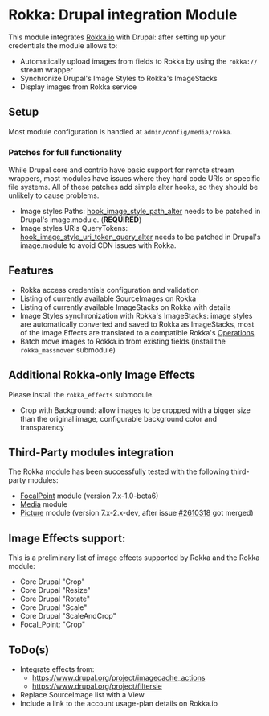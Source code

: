 # Rokka: Drupal integration Module

This module integrates [Rokka.io](https://rokka.io) with Drupal: after setting up your credentials the module allows to:

 - Automatically upload images from fields to Rokka by using the `rokka://` stream wrapper
 - Synchronize Drupal's Image Styles to Rokka's ImageStacks
 - Display images from Rokka service

## Setup
Most module configuration is handled at `admin/config/media/rokka`.
 
### Patches for full functionality
 
 While Drupal core and contrib have basic support for remote stream wrappers, most modules have issues where they hard
 code URIs or specific file systems. All of these patches add simple alter hooks, so they should be unlikely to cause
 problems.
 
 - Image styles Paths: [hook_image_style_path_alter](https://www.drupal.org/node/1358896#comment-9297197) needs to be
    patched in Drupal's image.module. (**REQUIRED**)
 - Image styles URIs QueryTokens: [hook_image_style_uri_token_query_alter](https://www.drupal.org/node/2610308) needs to
    be patched in Drupal's image.module to avoid CDN issues with Rokka.

## Features
 - Rokka access credentials configuration and validation
 - Listing of currently available SourceImages on Rokka
 - Listing of currently available ImageStacks on Rokka with details
 - Image Styles synchronization with Rokka's ImageStacks: image styles are automatically converted and saved to Rokka as
    ImageStacks, most of the image Effects are translated to a compatible Rokka's [Operations](https://rokka.io/documentation/references/operations.html).
 - Batch move images to Rokka.io from existing fields (install the `rokka_massmover` submodule)
 
## Additional Rokka-only Image Effects
Please install the `rokka_effects` submodule.
  - Crop with Background: allow images to be cropped with a bigger size than the original image, configurable background color and transparency

## Third-Party modules integration
 The Rokka module has been successfully tested with the following third-party modules:
 - [FocalPoint](http://www.drupal.org/project/focal_point) module (version 7.x-1.0-beta6)
 - [Media](http://www.drupal.org/project/media) module
 - [Picture](http://www.drupal.org/project/picture) module (version 7.x-2.x-dev, after issue [#2610318](https://www.drupal.org/node/2610318) got merged)

## Image Effects support:
This is a preliminary list of image effects supported by Rokka and the Rokka module:

 - Core Drupal "Crop"
 - Core Drupal "Resize"
 - Core Drupal "Rotate"
 - Core Drupal "Scale"
 - Core Drupal "ScaleAndCrop"
 - Focal_Point: "Crop"

## ToDo(s)
 - Integrate effects from:
   - https://www.drupal.org/project/imagecache_actions
   - https://www.drupal.org/project/filtersie
 - Replace SourceImage list with a View
 - Include a link to the account usage-plan details on Rokka.io
